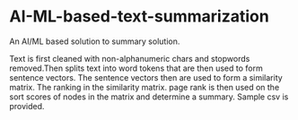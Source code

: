 # AI-ML-based-text-summarization
An AI/ML based solution to summary solution.

Text is first cleaned with non-alphanumeric chars and stopwords removed.Then splits text into word tokens that are then used to form sentence vectors. The sentence vectors then are used to form a similarity matrix. The ranking in the similarity matrix.  page rank is then used on the sort scores of nodes in the matrix and determine a summary. Sample csv is provided.
